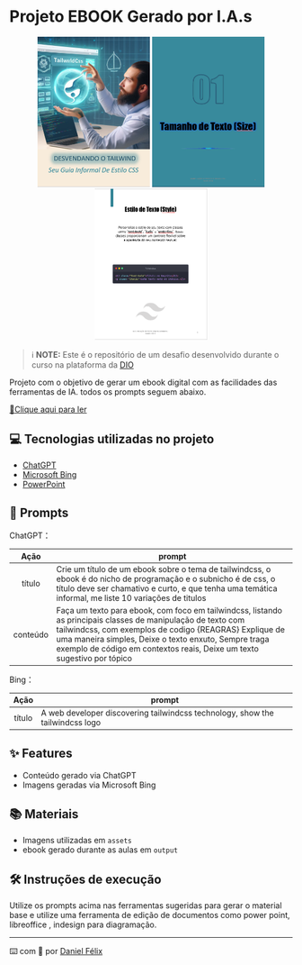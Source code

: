 # Projeto EBOOK Gerado por I.A.s

<p align="center">
<img 
    src="./assets/capa-ebook.png"
    width="200"  
/>
<img 
    src="./assets/pagina-capitulo.png"
    width="200"  
/>
<img 
    src="./assets/logo-pagina.png"
    width="200"  
/>
</p>


 > ℹ️ **NOTE:** Este é o repositório de um desafio desenvolvido durante o curso na plataforma da [DIO](https://dio.me)

Projeto com o objetivo de gerar um ebook digital com as facilidades das ferramentas de IA. todos os prompts
seguem abaixo.

<a href="https://github.com/danielfelix45/prompts-for-creating-an-ebook/blob/master/output/ebook%20-%20tailwindcss(manipula%C3%A7%C3%A3o%20de%20texto).pdf" title="View PDF now"> 📕Clique aqui para ler</a>

## 💻 Tecnologias utilizadas no projeto

- [ChatGPT](https://chat.openai.com/) 
- [Microsoft Bing](https://www.bing.com/images/create)
- [PowerPoint](https://www.microsoft.com/en/microsoft-365/powerpoint)

## 🧠 Prompts


ChatGPT：

|   Ação   | prompt                                                                                                                                                                                                                                                                         |
| :------: | ------------------------------------------------------------------------------------------------------------------------------------------------------------------------------------------------------------------------------------------------------------------------------ |
|  título  | Crie um título de um ebook sobre o tema de tailwindcss, o ebook é do nicho de programação e o subnicho é de css, o título deve ser chamativo e curto, e que tenha uma temática informal, me liste 10 variações de titulos                                                        |
| conteúdo | Faça um texto para ebook, com foco em tailwindcss, listando as principais classes de  manipulação de texto com tailwindcss, com exemplos de codigo {REAGRAS} Explique de uma maneira simples, Deixe o texto enxuto, Sempre traga exemplo de código em contextos reais, Deixe um texto sugestivo por tópico |


Bing：

|  Ação  | prompt                                                                                 |
| :----: | -------------------------------------------------------------------------------------- |
| título | A web developer discovering tailwindcss technology, show the tailwindcss logo |

## ✨ Features

- Conteúdo gerado via ChatGPT
- Imagens geradas via Microsoft Bing

## 📚 Materiais

- Imagens utilizadas em `assets`
- ebook gerado durante as aulas em `output`

## 🛠️ Instruções de execução

Utilize os prompts acima nas ferramentas sugeridas para gerar o material base e utilize uma ferramenta de edição de documentos como power point, libreoffice , indesign para diagramação.

---

⌨️ com 💜 por [Daniel Félix](https://github.com/danielfelix45/)